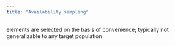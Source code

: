 ```yaml
---
title: "Availability sampling"
---
```

elements are selected on the basis of convenience; typically not generalizable to any target population

